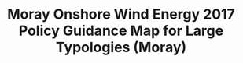 ---
schema: default
title: Moray Onshore Wind Energy 2017 Policy Guidance Map for Large Typologies (Moray)
organization: Moray Council
notes: >-
    Moray Onshore Wind Energy 2017 Policy Guidance Map for Large Typologies (Moray) Areas of Greatest Potential. Scottish Planning Policy states that planning authorities “should identify where there is strategic capacity for wind farms, and areas with the greatest potential for wind development”. Areas of greatest scope for further investigating the feasibility of developing wind farms. These areas have been identified on Policy Guidance maps by removing additional constraints from the spatial framework map of the areas likely to be most appropriate for wind farm development. The remaining areas which have been mapped for each development typology are the areas with the fewest constraints and therefore the greatest potential for wind farm developments.
resources:
  - name: Moray Onshore Wind Energy 2017 Policy Guidance Map for Large Typologies (Moray) FEATURE LAYER
  - url: >-
      
  - format: FEATURE LAYER
license: 
category:

  - Planning
  - Open Data
maintainer: Moray Council
maintainer_email: someone@example.com
---
